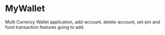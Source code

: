 # MyWallet
Multi Currency Wallet application, add-account, delete-account, set-pin and fund transaction features going to add.
